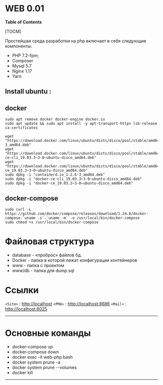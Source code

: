 # WEB 0.01

**Table of Contents**

[TOCM]

Простейшая среда разработки на php включает в себя следующие компоненты:

- PHP 7.2-fpm;
- Composer
- Mysql 5.7
- Nginx 1.17
- Yarn

Install ubuntu :
------------
## docker 

	sudo apt remove docker docker-engine docker.io
	sudo apt update && sudo apt install -y apt-transport-https lsb-release ca-certificates

	wget "https://download.docker.com/linux/ubuntu/dists/disco/pool/stable/amd64/containerd.io_1.2.6-3_amd64.deb"
	wget "https://download.docker.com/linux/ubuntu/dists/disco/pool/stable/amd64/docker-ce-cli_19.03.3~3-0~ubuntu-disco_amd64.deb"
	wget "https://download.docker.com/linux/ubuntu/dists/disco/pool/stable/amd64/docker-ce_19.03.3~3-0~ubuntu-disco_amd64.deb"
	sudo dpkg -i "containerd.io_1.2.6-3_amd64.deb"
	sudo dpkg -i "docker-ce-cli_19.03.3~3-0~ubuntu-disco_amd64.deb"
	sudo dpkg -i "docker-ce_19.03.3~3-0~ubuntu-disco_amd64.deb"

## docker-compose
	sudo curl -L https://github.com/docker/compose/releases/download/1.24.0/docker-compose-`uname -s`-`uname -m` -o /usr/local/bin/docker-compose
	sudo chmod +x /usr/local/bin/docker-compose

# Файловая структура
-  database - «проброс» файлов бд.
-  Docker - папка в которой лежат конфигурации контейнеров
-  www - папка с проектом
-  www/db -  папка для dump.sql

# Ссылки 
`<Site>` : <http://localhost>
`<PMA>` : <http://localhost:8686>
`<Mail>` : <http://localhost:8025>

------------

# Основные команды
- docker-compose up
- docker-compose down
- docker exec -it web-php bash
- docker system prune -a
- docker system prune --volumes
- docker kill

------------
